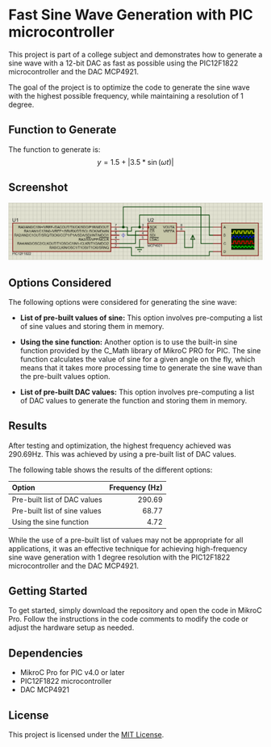 # Fast Sine Wave Generation with PIC microcontroller

This project is part of a college subject and demonstrates how to generate a sine wave with a 12-bit DAC as fast as possible using the PIC12F1822 microcontroller and the DAC MCP4921. 

The goal of the project is to optimize the code to generate the sine wave with the highest possible frequency, while maintaining a resolution of 1 degree.

## Function to Generate

The function to generate is:
$$y = 1.5 + |3.5 * \sin(\omega t)|$$


## Screenshot

![Screenshot](screenshot.png)

## Options Considered

The following options were considered for generating the sine wave:

- **List of pre-built values of sine:** This option involves pre-computing a list of sine values and storing them in memory.

- **Using the sine function:** Another option is to use the built-in sine function provided by the C_Math library of MikroC PRO for PIC. The sine function calculates the value of sine for a given angle on the fly, which means that it takes more processing time to generate the sine wave than the pre-built values option.

- **List of pre-built DAC values:** This option involves pre-computing a list of DAC values to generate the function and storing them in memory.

## Results

After testing and optimization, the highest frequency achieved was 290.69Hz. This was achieved by using a pre-built list of DAC values.

The following table shows the results of the different options:

| Option | Frequency (Hz) |
| :---- | ----: |
| Pre-built list of DAC values | 290.69 |
| Pre-built list of sine values | 68.77 |
| Using the sine function | 4.72 |

While the use of a pre-built list of values may not be appropriate for all applications, it was an effective technique for achieving high-frequency sine wave generation with 1 degree resolution with the PIC12F1822 microcontroller and the DAC MCP4921.


## Getting Started

To get started, simply download the repository and open the code in MikroC Pro. Follow the instructions in the code comments to modify the code or adjust the hardware setup as needed.

## Dependencies

- MikroC Pro for PIC v4.0 or later
- PIC12F1822 microcontroller
- DAC MCP4921

## License

This project is licensed under the [MIT License](LICENSE).
